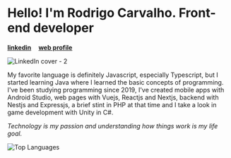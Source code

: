 # Hello! I'm Rodrigo Carvalho. Front-end developer

**[linkedin](https://linkedin.com/in/rodrigokrvalho)     [web profile](https://rodrigocarvalhodev.com.br)**

![LinkedIn cover - 2](https://github.com/Rodrigokrvalho/Rodrigokrvalho/assets/54452396/9d909091-e6d1-4949-a98f-8989b15dc6c7)

My favorite language is definitely Javascript, especially Typescript, but I started learning Java where I learned the basic concepts of programming. I've been studying programming since 2019, I've created mobile apps with Android Studio, web pages with Vuejs, Reactjs and Nextjs, backend with Nestjs and Expressjs, a brief stint in PHP at that time and I take a look in game development with Unity in C#. 

*Technology is my passion and understanding how things work is my life goal.*

![Top Languages](https://github-readme-stats.vercel.app/api/top-langs/?username=Rodrigokrvalho&hide=javascript,css,scss,html&theme=tokyonight) 
